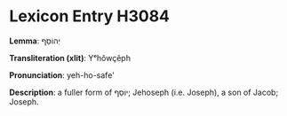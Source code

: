 # Lexicon Entry H3084

**Lemma**: יְהוֹסֵף

**Transliteration (xlit)**: Yᵉhôwçêph

**Pronunciation**: yeh-ho-safe'

**Description**:
a fuller form of יוֹסֵף; Jehoseph (i.e. Joseph), a son of Jacob; Joseph.
